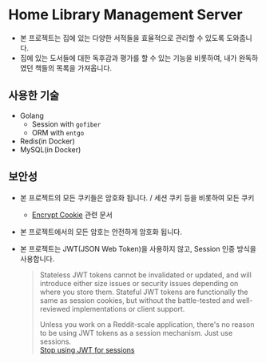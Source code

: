 # Home Library Management Server

- 본 프로젝트는 집에 있는 다양한 서적들을 효율적으로 관리할 수 있도록 도와줍니다.
- 집에 있는 도서들에 대한 독후감과 평가를 할 수 있는 기능을 비롯하여, 내가 완독하였던 책들의 목록을 가져옵니다.

## 사용한 기술

- Golang
  - Session with `gofiber`
  - ORM with `entgo`
- Redis(in Docker)
- MySQL(in Docker)

## 보안성

- 본 프로젝트의 모든 쿠키들은 암호화 됩니다. / 세션 쿠키 등을 비롯하여 모든 쿠키

  - [Encrypt Cookie](https://docs.lou2.kr/go-fiber/home/api/middleware/encrypt-cookie?q=) 관련 문서

- 본 프로젝트에서의 모든 암호는 안전하게 암호화 됩니다.

- 본 프로젝트는 JWT(JSON Web Token)을 사용하지 않고, Session 인증 방식을 사용합니다.
  > Stateless JWT tokens cannot be invalidated or updated, and will introduce either size issues or security issues depending on where you store them. Stateful JWT tokens are functionally the same as session cookies, but without the battle-tested and well-reviewed implementations or client support.
  >
  > Unless you work on a Reddit-scale application, there's no reason to be using JWT tokens as a session mechanism. Just use sessions.  
  > [Stop using JWT for sessions](http://cryto.net/~joepie91/blog/2016/06/13/stop-using-jwt-for-sessions/)